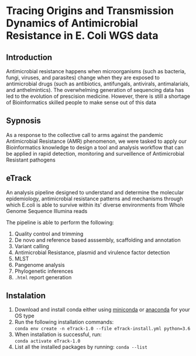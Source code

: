 # Tracing Origins and Transmission Dynamics of Antimicrobial Resistance in E. Coli WGS data

## Introduction
Antimicrobial resistance happens when microorganisms (such as bacteria, fungi, viruses, and parasites) change when they are exposed to antimicrobial drugs (such as antibiotics, antifungals, antivirals, antimalarials, and anthelmintics). The overwhelming generation of sequencing data has led to the evolution of prescision medicine. However, there is still a shortage of Bioinformatics skilled people to make sense out of this data 

## Sypnosis
As a response to the collective call to arms against the pandemic Antimicrobial Resistance (AMR) phenomenon, we were tasked to apply our Bioinformatics knowledge to design a tool and analysis workflow that can be applied in rapid detection, monitoring and surveillence of Antimicrobial Resistant pathogens

## eTrack
An analysis pipeline designed to understand and determine the molecular epidemiology, antimicrobial resistance patterns and mechanisms through which E.coli is able to survive within its' diverse environments from Whole Genome Sequence Illumina reads

The pipeline is able to perform the following:
1. Quality control and trimming 
2. De novo and reference based asssembly, scaffolding and annotation
3. Variant calling
4. Antimicrobial Resistance, plasmid and virulence factor detection
5. MLST
6. Pangenome analysis
7. Phylogenetic inferences
8. `.html` report generation

## Instalation    
1. Download and install conda either using [miniconda](https://docs.conda.io/en/latest/miniconda.html) or [anaconda](https://docs.anaconda.com/) for your OS type
2. Run the following installation commands:    
   ```conda env create -n eTrack-1.0 --file eTrack-install.yml python=3.6```
3. When installation is successful, run:    
   `conda activate eTrack-1.0`    
4. List all the installed packages by running:
   `conda --list`


